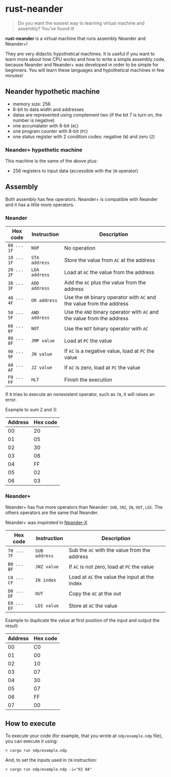 # rust-neander
> Do you want the easiest way to learning virtual machine and assembly? You've found it!

**rust-neander** is a virtual machine that runs assembly Neander and Neander+!

They are very didactic hypothetical machines. It is useful if you want to learn more about how CPU works and how to write a simple assembly code, because Neander and Neander+ was developed in order to be simple for beginners. You will learn these languages and hypothetical machines in few minutes!

## Neander hypothetic machine

- memory size: 256
- 8-bit to data width and addresses
- datas are represented using complement two (if the bit 7 is turn on, the number is negative)
- one accumalator with 8-bit (`AC`)
- one program counter with 8-bit (`PC`)
- one status register with 2 condition codes: negative (`N`) and zero (`Z`)

### Neander+ hypothetic machine

This machine is the same of the above plus:

- 256 registers to input data (accessible with the `IN` operator)

## Assembly

Both assembly has few operators. Neander+ is compatible with Neander and it has a little more operators.

### Neander

| Hex code    | Instruction   | Description                                                            |
|-------------|---------------|------------------------------------------------------------------------|
| `00 ... 1F` | `NOP`         | No operation                                                           |
| `10 ... 1F` | `STA address` | Store the value from `AC` at the address                               |
| `20 ... 2F` | `LDA address` | Load at `AC` the value from the address                                |
| `30 ... 3F` | `ADD address` | Add the `AC` plus the value from the address                           |
| `40 ... 4F` | `OR address`  | Use the `OR` binary operator with `AC` and the value from the address  |
| `50 ... 5F` | `AND address` | Use the `AND` binary operator with `AC` and the value from the address |
| `60 ... 6F` | `NOT`         | Use the `NOT` binary operator with `AC`                                |
| `80 ... 8F` | `JMP value`   | Load at `PC` the value                                                 |
| `90 ... 9F` | `JN value`    | If `AC` is a negative value, load at `PC` the value                    |
| `A0 ... AF` | `JZ value`    | If `AC` is zero, load at `PC` the value                                |
| `F0 ... FF` | `HLT`         | Finish the execution                                                   |

If it tries to execute an nonexistent operator, such as `7A`, it will raises an error.

Example to sum 2 and 3:

| Address | Hex code |
| ------- | -------- |
| 00      | 20       |
| 01      | 05       |
| 02      | 30       |
| 03      | 06       |
| 04      | FF       |
| 05      | 02       |
| 06      | 03       |

### Neander+

Neander+ has five more operators than Neander: `SUB`, `JNZ`, `IN`, `OUT`, `LDI`. The others operators are the same that Neander.

Neander+ was *inspirated* in [Neander-X](http://www.dcc.ufrj.br/~gabriel/neander.php)

| Hex code    | Instruction   | Description                                   |
|-------------|---------------|-----------------------------------------------|
| `70 ... 7F` | `SUB address` | Sub the `AC` with the value from the address  |
| `B0 ... BF` | `JNZ value`   | If `AC` is not zero, load at `PC` the value   |
| `C0 ... CF` | `IN index`    | Load at `AC` the value the input at the index |
| `D0 ... DF` | `OUT`         | Copy the `AC` at the out                      |
| `E0 ... EF` | `LDI value`   | Store at `AC` the value                       |

Example to duplicate the value at first position of the input and output the result:

| Address | Hex code |
| ------- | -------- |
| 00      | C0       |
| 01      | 00       |
| 02      | 10       |
| 03      | 07       |
| 04      | 30       |
| 05      | 07       |
| 06      | FF       |
| 07      | 00       |

## How to execute

To execute your code (for example, that you wrote at `ndp/example.ndp` file), you can execute it using:

```
> cargo run ndp/example.ndp
```

And, to set the inputs used in `IN` instruction:

```
> cargo run ndp/example.ndp -i="02 0A"
```
